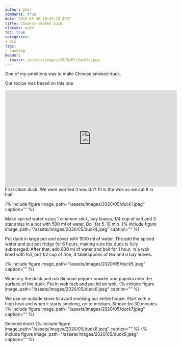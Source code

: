 ```yaml
---
author: phwl
comments: true
date: 2020-05-30 19:25:29 AEST
title: Chinese smoked duck
classes: wide
toc: true
categories:
- diy
tags:
- cooking
header:
  teaser: /assets/images/2020/05/duck9.jpeg
---
```


One of my ambitions was to make Chinese smoked duck.
<!-- more -->

Our recipe was based on this one.

<iframe width="560" height="315" src="https://www.youtube.com/embed/isjysADRUx8" frameborder="0" allow="accelerometer; autoplay; encrypted-media; gyroscope; picture-in-picture" allowfullscreen></iframe>

<br>
First clean duck. We were worried it wouldn't fit in the 
wok so we cut it in half.

{% include figure image_path="/assets/images/2020/05/duck1.jpeg" caption="" %}

Make spiced water using 1 cinamon stick, bay leaves,
1/4 cup of salt and 3 star anise in a pot with 500 ml of water. Boil for 5-10 min.
{% include figure image_path="/assets/images/2020/05/duck4.jpeg" caption="" %}

Put duck in large pot and cover with 1500 ml of water. The add the 
spiced water and put pot fridge for 6 hours, making sure the duck is fully
submerged. After that, add 600 ml of water and boil for 1 hour.
In a wok lined with foil, put 1/2 cup of rice, 4 tablespoons of tea and 6 bay leaves.

{% include figure image_path="/assets/images/2020/05/duck5.jpeg" caption="" %}

Wipe dry the duck and rub Sichuan pepper powder and paprika onto the surface 
of the duck. Put in wok rack and put lid on wok.
{% include figure image_path="/assets/images/2020/05/duck6.jpeg" caption="" %}

We use an outside stove to avoid smoking our entire house. Start with a high heat and when it starts smoking, go to medium. 
Smoke for 30 minutes.
{% include figure image_path="/assets/images/2020/05/duck7.jpeg" caption="" %}

Smoked duck!
{% include figure image_path="/assets/images/2020/05/duck8.jpeg" caption="" %}
{% include figure image_path="/assets/images/2020/05/duck9.jpeg" caption="" %}

